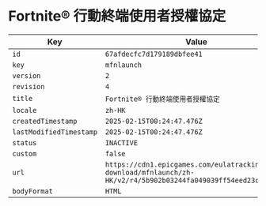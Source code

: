 # Fortnite® 行動終端使用者授權協定

| Key | Value |
| --- | ----- |
| `id` | `67afdecfc7d179189dbfee41` |
| `key` | `mfnlaunch` |
| `version` | `2` |
| `revision` | `4` |
| `title` | `Fortnite® 行動終端使用者授權協定` |
| `locale` | `zh-HK` |
| `createdTimestamp` | `2025-02-15T00:24:47.476Z` |
| `lastModifiedTimestamp` | `2025-02-15T00:24:47.476Z` |
| `status` | `INACTIVE` |
| `custom` | `false` |
| `url` | `https://cdn1.epicgames.com/eulatracking-download/mfnlaunch/zh-HK/v2/r4/5b902b03244fa049039ff54eed23c641.pdf` |
| `bodyFormat` | `HTML` |
